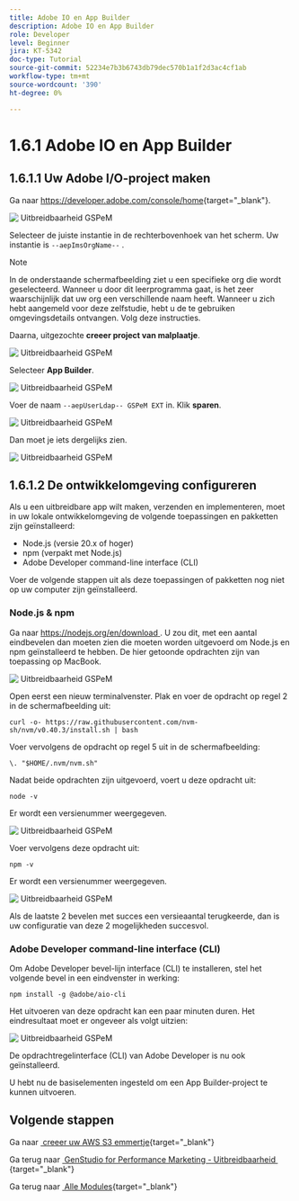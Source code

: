 ```yaml
---
title: Adobe IO en App Builder
description: Adobe IO en App Builder
role: Developer
level: Beginner
jira: KT-5342
doc-type: Tutorial
source-git-commit: 52234e7b3b6743db79dec570b1a1f2d3ac4cf1ab
workflow-type: tm+mt
source-wordcount: '390'
ht-degree: 0%

---
```


# 1.6.1 Adobe IO en App Builder

## 1.6.1.1 Uw Adobe I/O-project maken

Ga naar [&#x200B; https://developer.adobe.com/console/home &#x200B;](https://developer.adobe.com/console/home){target="_blank"}.

![&#x200B; Uitbreidbaarheid GSPeM &#x200B;](./images/gspemext1.png)

Selecteer de juiste instantie in de rechterbovenhoek van het scherm. Uw instantie is `--aepImsOrgName--` .

>[!NOTE]
>
> In de onderstaande schermafbeelding ziet u een specifieke org die wordt geselecteerd. Wanneer u door dit leerprogramma gaat, is het zeer waarschijnlijk dat uw org een verschillende naam heeft. Wanneer u zich hebt aangemeld voor deze zelfstudie, hebt u de te gebruiken omgevingsdetails ontvangen. Volg deze instructies.

Daarna, uitgezochte **creeer project van malplaatje**.

![&#x200B; Uitbreidbaarheid GSPeM &#x200B;](./images/gspemext2.png)

Selecteer **App Builder**.

![&#x200B; Uitbreidbaarheid GSPeM &#x200B;](./images/gspemext4.png)

Voer de naam `--aepUserLdap-- GSPeM EXT` in. Klik **sparen**.

![&#x200B; Uitbreidbaarheid GSPeM &#x200B;](./images/gspemext5.png)

Dan moet je iets dergelijks zien.

![&#x200B; Uitbreidbaarheid GSPeM &#x200B;](./images/gspemext6.png)

## 1.6.1.2 De ontwikkelomgeving configureren

Als u een uitbreidbare app wilt maken, verzenden en implementeren, moet in uw lokale ontwikkelomgeving de volgende toepassingen en pakketten zijn geïnstalleerd:

- Node.js (versie 20.x of hoger)
- npm (verpakt met Node.js)
- Adobe Developer command-line interface (CLI)

Voer de volgende stappen uit als deze toepassingen of pakketten nog niet op uw computer zijn geïnstalleerd.

### Node.js &amp; npm

Ga naar [&#x200B; https://nodejs.org/en/download &#x200B;](https://nodejs.org/en/download). U zou dit, met een aantal eindbevelen dan moeten zien die moeten worden uitgevoerd om Node.js en npm geïnstalleerd te hebben. De hier getoonde opdrachten zijn van toepassing op MacBook.

![&#x200B; Uitbreidbaarheid GSPeM &#x200B;](./images/gspemext7.png)

Open eerst een nieuw terminalvenster. Plak en voer de opdracht op regel 2 in de schermafbeelding uit:

`curl -o- https://raw.githubusercontent.com/nvm-sh/nvm/v0.40.3/install.sh | bash`

Voer vervolgens de opdracht op regel 5 uit in de schermafbeelding:

`\. "$HOME/.nvm/nvm.sh"`

Nadat beide opdrachten zijn uitgevoerd, voert u deze opdracht uit:

`node -v`

Er wordt een versienummer weergegeven.

![&#x200B; Uitbreidbaarheid GSPeM &#x200B;](./images/gspemext8.png)

Voer vervolgens deze opdracht uit:

`npm -v`

Er wordt een versienummer weergegeven.

![&#x200B; Uitbreidbaarheid GSPeM &#x200B;](./images/gspemext9.png)

Als de laatste 2 bevelen met succes een versieaantal terugkeerde, dan is uw configuratie van deze 2 mogelijkheden succesvol.

### Adobe Developer command-line interface (CLI)

Om Adobe Developer bevel-lijn interface (CLI) te installeren, stel het volgende bevel in een eindvenster in werking:

`npm install -g @adobe/aio-cli`

Het uitvoeren van deze opdracht kan een paar minuten duren. Het eindresultaat moet er ongeveer als volgt uitzien:

![&#x200B; Uitbreidbaarheid GSPeM &#x200B;](./images/gspemext10.png)

De opdrachtregelinterface (CLI) van Adobe Developer is nu ook geïnstalleerd.

U hebt nu de basiselementen ingesteld om een App Builder-project te kunnen uitvoeren.

## Volgende stappen

Ga naar [&#x200B; creeer uw AWS S3 emmertje &#x200B;](./ex2.md){target="_blank"}

Ga terug naar [&#x200B; GenStudio for Performance Marketing - Uitbreidbaarheid &#x200B;](./genstudioext.md){target="_blank"}

Ga terug naar [&#x200B; Alle Modules &#x200B;](./../../../overview.md){target="_blank"}

